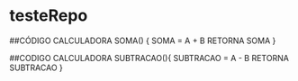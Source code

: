 # testeRepo

##CÓDIGO CALCULADORA SOMA() {
    SOMA = A + B
    RETORNA SOMA
}

##CODIGO CALCULADORA SUBTRACAO(){
    SUBTRACAO = A - B
    RETORNA SUBTRACAO
}

